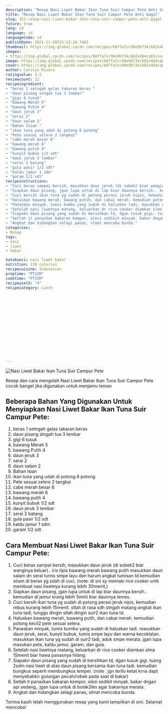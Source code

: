 ```yaml
---
description: "Resep Nasi Liwet Bakar Ikan Tuna Suir Campur Pete Anti Gagal"
title: "Resep Nasi Liwet Bakar Ikan Tuna Suir Campur Pete Anti Gagal"
slug: 351-resep-nasi-liwet-bakar-ikan-tuna-suir-campur-pete-anti-gagal
future: true
lang: id
language: id
languageCode: id
publishDate: 2021-11-28T15:12:10.748Z 
thumbnail: https://img-global.cpcdn.com/recipes/687fa7cc90e9b734/682x484cq65/nasi-liwet-bakar-ikan-tuna-suir-campur-pete-foto-resep-utama.png
images:
- https://img-global.cpcdn.com/recipes/687fa7cc90e9b734/682x484cq65/nasi-liwet-bakar-ikan-tuna-suir-campur-pete-foto-resep-utama.png
image: https://img-global.cpcdn.com/recipes/687fa7cc90e9b734/682x484cq65/nasi-liwet-bakar-ikan-tuna-suir-campur-pete-foto-resep-utama.png
cover: https://img-global.cpcdn.com/recipes/687fa7cc90e9b734/682x484cq65/nasi-liwet-bakar-ikan-tuna-suir-campur-pete-foto-resep-utama.png
author: Carolyn Rivera
ratingvalue: 3.5
reviewcount: 12
recipeingredient:
- "beras 1 setngah gelas takaran beras "
- "daun pisang stngah tua 3 lembar"
- "gigi 6 tusuk"
- "bawang Merah 5"
- "bawang Putih 4"
- "daun jeruk 3"
- "serai 2"
- "daun salam 2"
- "Bahan Isian "
- "ikan tuna yang udah di potong 6 potong"
- "Pete sesuai selere 2 tangkai"
- "cabe merah besar 6"
- "bawang merah 6"
- "bawang putih 4"
- "kunyit bubuk 1/2 sdt"
- "daun jeruk 3 lembar"
- "serai 2 batang"
- "gula pasir 1/2 sdt"
- "kaldu jamur 1 sdm"
- "garam 1/2 sdt"
recipeinstructions:
- "Cuci beras sampai bersih, masukkan daun jeruk (di sobek2 biar wanginya keluar).. iris tipis bawang merah bawang putih masukkan daun salam dn serai tumis smpe layu dan harum angkat tumisan td kemudian siram di beras yg sdah di cuci. (note: di sni sy memaki rice cooker untk membuat nasi liwetnya kurang lebih 30menit,)"
- "Siapkan daun pisang, jgan lupa untuk di lap biar daunnya bersih.. kemudian di jemur krang lebih 5mnit biar daunnya lemes."
- "Cuci bersih ikan tuna yg sudah di potong perasi jeruk nipis, kemudian rebus kurang lebih 15menit. stlah di rasa sdh stngah matang angkat ikan tuna tadi, tunggu dingin stlah dingin suir2 ikan tuna td."
- "Haluskan bawang merah, bawang putih, dan cabai merah. kemudian potong kecil2 pete sesuai selera."
- "Panaskan minyak, tumis bumbu yang sudah di haluskan tadi. masukkan daun jeruk, serai, kunyit bubuk, tumis smpe layu dan warna kecoklatan. masukkan ikan tuna yg sudah di suir2 tadi, aduk smpe merata. jgan lupa masukan pete, kaldu jamur, garam, dan gula."
- "Setelah nasi liwetnya matang, keluarkan dr rice cooker diamkan slma 15menit biar hawa panasnya hilang."
- "Siapakn daun pisang yang sudah di bersihkan td, dgan tusuk gigi. tuang 2sdm nasi liwet di atas daun pisang bersama ikan tuna tadi. kemudian bungkus seperti membungkus lemper. (note : jgn terllu ketat krna dapt menyebabkn gulungan pecah/robek pada saat di bakar)"
- "Setlah it panaskan bakaran kompor, olesi sedikit minyak. bakar dngan api sedang,. jgan lupa untuk di bolak2ikn agar bakarnya merata."
- "Angkat dan hidangkan selagi panas, slmat mencoba bunda."
categories:
- Resep
tags:
- nasi
- liwet
- bakar

katakunci: nasi liwet bakar 
nutrition: 110 calories
recipecuisine: Indonesian
preptime: "PT22M"
cooktime: "PT31M"
recipeyield: "4"
recipecategory: Lunch


     
    
    
    
    
    
    
    
    
    
    
      
    
---
```



![Nasi Liwet Bakar Ikan Tuna Suir Campur Pete](https://img-global.cpcdn.com/recipes/687fa7cc90e9b734/682x484cq65/nasi-liwet-bakar-ikan-tuna-suir-campur-pete-foto-resep-utama.png)

Resep dan cara mengolah  Nasi Liwet Bakar Ikan Tuna Suir Campur Pete cocok banget jika digunakan untuk menjamu teman

<!--inarticleads1-->

## Beberapa Bahan Yang Digunakan Untuk Menyiapkan Nasi Liwet Bakar Ikan Tuna Suir Campur Pete:

1. beras 1 setngah gelas takaran beras 
1. daun pisang stngah tua 3 lembar
1. gigi 6 tusuk
1. bawang Merah 5
1. bawang Putih 4
1. daun jeruk 3
1. serai 2
1. daun salam 2
1. Bahan Isian 
1. ikan tuna yang udah di potong 6 potong
1. Pete sesuai selere 2 tangkai
1. cabe merah besar 6
1. bawang merah 6
1. bawang putih 4
1. kunyit bubuk 1/2 sdt
1. daun jeruk 3 lembar
1. serai 2 batang
1. gula pasir 1/2 sdt
1. kaldu jamur 1 sdm
1. garam 1/2 sdt



<!--inarticleads2-->

## Cara Membuat Nasi Liwet Bakar Ikan Tuna Suir Campur Pete:

1. Cuci beras sampai bersih, masukkan daun jeruk (di sobek2 biar wanginya keluar).. iris tipis bawang merah bawang putih masukkan daun salam dn serai tumis smpe layu dan harum angkat tumisan td kemudian siram di beras yg sdah di cuci. (note: di sni sy memaki rice cooker untk membuat nasi liwetnya kurang lebih 30menit,)
1. Siapkan daun pisang, jgan lupa untuk di lap biar daunnya bersih.. kemudian di jemur krang lebih 5mnit biar daunnya lemes.
1. Cuci bersih ikan tuna yg sudah di potong perasi jeruk nipis, kemudian rebus kurang lebih 15menit. stlah di rasa sdh stngah matang angkat ikan tuna tadi, tunggu dingin stlah dingin suir2 ikan tuna td.
1. Haluskan bawang merah, bawang putih, dan cabai merah. kemudian potong kecil2 pete sesuai selera.
1. Panaskan minyak, tumis bumbu yang sudah di haluskan tadi. masukkan daun jeruk, serai, kunyit bubuk, tumis smpe layu dan warna kecoklatan. masukkan ikan tuna yg sudah di suir2 tadi, aduk smpe merata. jgan lupa masukan pete, kaldu jamur, garam, dan gula.
1. Setelah nasi liwetnya matang, keluarkan dr rice cooker diamkan slma 15menit biar hawa panasnya hilang.
1. Siapakn daun pisang yang sudah di bersihkan td, dgan tusuk gigi. tuang 2sdm nasi liwet di atas daun pisang bersama ikan tuna tadi. kemudian bungkus seperti membungkus lemper. (note : jgn terllu ketat krna dapt menyebabkn gulungan pecah/robek pada saat di bakar)
1. Setlah it panaskan bakaran kompor, olesi sedikit minyak. bakar dngan api sedang,. jgan lupa untuk di bolak2ikn agar bakarnya merata.
1. Angkat dan hidangkan selagi panas, slmat mencoba bunda.




Terima kasih telah menggunakan resep yang kami tampilkan di sini. Selamat mencoba!
